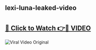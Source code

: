 ## lexi-luna-leaked-video 

# <h2><a href="http://freeplayer.one?title=lexi-luna-leaked-video&ref=21J">🔗 Click to Watch 👉🔴 VIDEO</a></h2>

<a href="http://freeplayer.one?title=lexi-luna-leaked-video&ref=21J" rel="nofollow" data-target="animated-image.originalLink"><img src="https://i.ibb.co.com/xMMVF88/686577567.gif" alt="Viral Video Original" style="max-width: 100%; display: inline-block;" data-target="animated-image.originalImage"></a>


